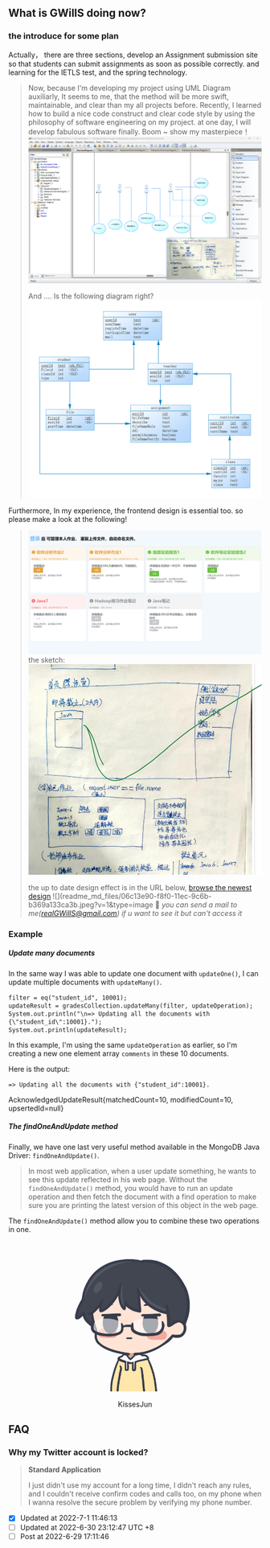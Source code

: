 ## What is GWillS doing now?

### the introduce for some plan
Actually， there are three sections, develop an Assignment submission site so that students can submit assignments as soon as possible correctly.
and learning for the IETLS test, and the spring technology.
 > Now, because I'm developing my project using UML Diagram auxiliarly, It seems to me, that the method will be more swift, maintainable, and clear than my all projects before.
> Recently, I learned how to build a nice code construct and clear code style by using the philosophy of software engineering on my project. 
> at one day, I will develop fabulous software finally.
Boom ~
show my masterpiece！
> ![draw a use case diagram](readme_md_files/70537820-f885-11ec-ac67-19c1ff404f65.jpeg?v=1&type=image)
> 
> And .... Is the following diagram right?![data base diagram](readme_md_files/933f70f0-f885-11ec-ac67-19c1ff404f65.jpeg?v=1&type=image)

Furthermore, In my experience, the frontend design is essential too. so please make a look at the following!
>![Index.html preview](readme_md_files/1d661190-f885-11ec-ac67-19c1ff404f65.jpeg?v=1&type=image)
>the sketch:
>![sketch](readme_md_files/0e22ae30-f887-11ec-ac67-19c1ff404f65.jpeg?v=1&type=image)
>
>  the up to date design effect is in the URL below, 
>  [browse the newest design](https://mastergo.com/file/65280321600773?page_id=:10518&source=link_share)  ![](readme_md_files/06c13e90-f8f0-11ec-9c6b-b369a133ca3b.jpeg?v=1&type=image 🤩
>  *you can send a mail to me(realGWillS@gmail.com) if u  want to see it but can't access it*





### Example
##### Update many documents

In the same way I was able to update one document with `updateOne()`, I can update multiple documents with `updateMany()`.

    filter = eq("student_id", 10001);
    updateResult = gradesCollection.updateMany(filter, updateOperation);
    System.out.println("\n=> Updating all the documents with {\"student_id\":10001}.");
    System.out.println(updateResult);


In this example, I'm using the same `updateOperation` as earlier, so I'm creating a new one element array `comments` in these 10 documents.

Here is the output:

    => Updating all the documents with {"student_id":10001}.

AcknowledgedUpdateResult{matchedCount=10, modifiedCount=10, upsertedId=null}

##### The findOneAndUpdate method

Finally, we have one last very useful method available in the MongoDB Java Driver: `findOneAndUpdate()`.

> In most web application, when a user update something, he wants to see
> this update reflected in his web page. Without the
> `findOneAndUpdate()` method, you would have to run an update operation
> and then fetch the document with a find operation to make sure you are
> printing the latest version of this object in the web page.

The `findOneAndUpdate()` method allow you to combine these two operations in one.

<div align=center>
<img src="readme_md_files/6cd843b0-f78b-11ec-8ce8-a964dda655a4.jpeg?v=1&type=image" width = "300" height = "300" alt="图片名称"/>
<p>KissesJun</p></div>

## FAQ
### Why my Twitter account is locked?
> **Standard Application**
> 
> I just didn't use my account for a long time, I didn't reach any rules, and I couldn't receive confirm codes and calls too, on my phone when I wanna resolve the secure problem by verifying my phone number.
- [x] Updated at 2022-7-1 11:46:13
 - [ ] Updated at 2022-6-30 23:12:47 UTC +8
- [ ] Post at 2022-6-29 17:11:46
